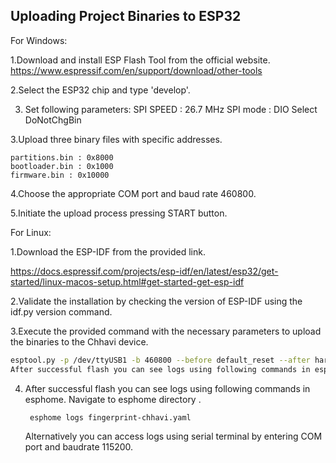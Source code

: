 
## Uploading Project Binaries to ESP32

For Windows:

1.Download and install ESP Flash Tool from the official website. 
    https://www.espressif.com/en/support/download/other-tools

2.Select the ESP32 chip and type 'develop'.

3. Set following parameters:
     SPI SPEED : 26.7 MHz
     SPI mode : DIO
     Select DoNotChgBin
   
3.Upload three binary files with specific addresses. 
   
    partitions.bin : 0x8000 
    bootloader.bin : 0x1000 
    firmware.bin : 0x10000

4.Choose the appropriate COM port and baud rate 460800.

5.Initiate the upload process pressing START button.

For Linux:

1.Download the ESP-IDF from the provided link.
  
  https://docs.espressif.com/projects/esp-idf/en/latest/esp32/get-started/linux-macos-setup.html#get-started-get-esp-idf

2.Validate the installation by checking the version of ESP-IDF using the idf.py version command.

3.Execute the provided command with the necessary parameters to upload the binaries to the Chhavi device.
  ```bash
 esptool.py -p /dev/ttyUSB1 -b 460800 --before default_reset --after hard_reset --chip esp32 write_flash --flash_mode dio --flash_size detect --flash_freq 40m 0x1000 bootloader.bin 0x8000 partition-table.bin 0x10000 firmware.bin
After successful flash you can see logs using following commands in esphome. Navigate to esphome directory . esphome logs fingerprint-chhavi.yaml
  ```
4. After successful flash you can see logs using following commands in esphome.
  Navigate to esphome directory .
   ```bash
    esphome logs fingerprint-chhavi.yaml 
   ```
   Alternatively you can access logs using serial terminal by entering COM port and baudrate 115200.
